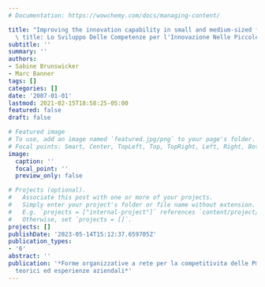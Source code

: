 ```yaml
---
# Documentation: https://wowchemy.com/docs/managing-content/

title: "Improving the innovation capability in small and medium-sized firms (Italian\
  \ title: Lo Sviluppo Delle Competenze per l'Innovazione Nelle Piccole e Medie Impresse)"
subtitle: ''
summary: ''
authors:
- Sabine Brunswicker
- Marc Banner
tags: []
categories: []
date: '2007-01-01'
lastmod: 2021-02-15T18:58:25-05:00
featured: false
draft: false

# Featured image
# To use, add an image named `featured.jpg/png` to your page's folder.
# Focal points: Smart, Center, TopLeft, Top, TopRight, Left, Right, BottomLeft, Bottom, BottomRight.
image:
  caption: ''
  focal_point: ''
  preview_only: false

# Projects (optional).
#   Associate this post with one or more of your projects.
#   Simply enter your project's folder or file name without extension.
#   E.g. `projects = ["internal-project"]` references `content/project/deep-learning/index.md`.
#   Otherwise, set `projects = []`.
projects: []
publishDate: '2023-05-14T15:12:37.659705Z'
publication_types:
- '6'
abstract: ''
publication: '*Forme organizzative a rete per la competitivita delle Pmi: Modelli
  teorici ed esperienze aziendali*'
---
```

